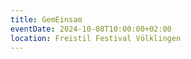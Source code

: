 ```yaml
---
title: GemEinsam
eventDate: 2024-10-08T10:00:00+02:00
location: Freistil Festival Völklingen
---
```


